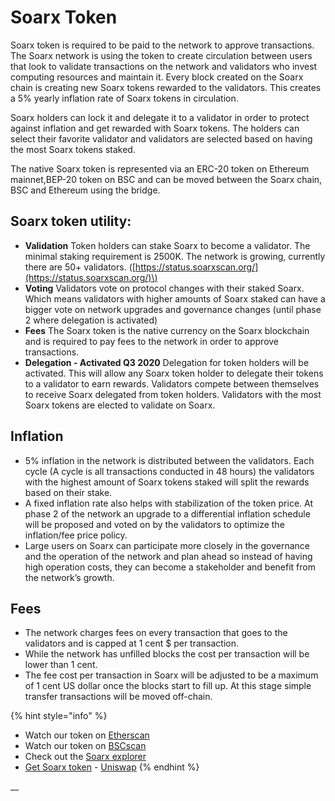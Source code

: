 # Soarx Token

Soarx token is required to be paid to the network to approve transactions. The Soarx network is using the token to create circulation between users that look to validate transactions on the network and validators who invest computing resources and maintain it. Every block created on the Soarx chain is creating new Soarx tokens rewarded to the validators. This creates a 5% yearly inflation rate of Soarx tokens in circulation.

Soarx holders can lock it and delegate it to a validator in order to protect against inflation and get rewarded with Soarx tokens. The holders can select their favorite validator and validators are selected based on having the most Soarx tokens staked.

The native Soarx token is represented via an ERC-20 token on Ethereum mainnet,BEP-20 token on BSC and can be moved between the Soarx chain, BSC and Ethereum using the bridge.

## Soarx token utility:

* **Validation** Token holders can stake Soarx to become a validator. The minimal staking requirement is 2500K. The network is growing, currently there are 50+ validators. \([https://status.soarxscan.org/](https://status.soarxscan.org/)\)
* **Voting** Validators vote on protocol changes with their staked Soarx. Which means validators with higher amounts of Soarx staked can have a bigger vote on network upgrades and governance changes \(until phase 2 where delegation is activated\)
* **Fees** The Soarx token is the native currency on the Soarx blockchain and is required to pay fees to the network in order to approve transactions.
* **Delegation - Activated Q3 2020** Delegation for token holders will be activated. This will allow any Soarx token holder to delegate their tokens to a validator to earn rewards. Validators compete between themselves to receive Soarx delegated from token holders. Validators with the most Soarx tokens are elected to validate on Soarx.

## **Inflation**

* 5% inflation in the network is distributed between the validators. Each cycle \(A cycle is all transactions conducted in 48 hours\) the validators with the highest amount of Soarx tokens staked will split the rewards based on their stake.
* A fixed inflation rate also helps with stabilization of the token price. At phase 2 of the network an upgrade to a differential inflation schedule will be proposed and voted on by the validators to optimize the inflation/fee price policy. 
* Large users on Soarx can participate more closely in the governance and the operation of the network and plan ahead so instead of having high operation costs, they can become a stakeholder and benefit from the network’s growth. 

## **Fees**

* The network charges fees on every transaction that goes to the validators and is capped at 1 cent $ per transaction.
* While the network has unfilled blocks the cost per transaction will be lower than 1 cent. 
* The fee cost per transaction in Soarx will be adjusted to be a maximum of 1 cent US dollar once the blocks start to fill up. At this stage simple transfer transactions will be moved off-chain.

{% hint style="info" %}
* Watch our token on [Etherscan](https://etherscan.io/token/0x970b9bb2c0444f5e81e9d0efb84c8ccdcdcaf84d)
* Watch our token on [BSCscan](https://bscscan.com/token/0x5857c96dae9cf8511b08cb07f85753c472d36ea3)
* Check out the [Soarx explorer](https://soarxscan.org/)
* [Get Soarx token](https://uniswap.exchange/swap/0x970B9bB2C0444F5E81e9d0eFb84C8ccdcdcAf84d) - [Uniswap](https://uniswap.exchange/swap?outputCurrency=0x970B9bB2C0444F5E81e9d0eFb84C8ccdcdcAf84d)
{% endhint %}

\_\_

